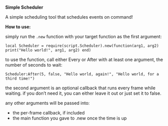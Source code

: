 **Simple Scheduler**

A simple scheduling tool that schedules events on command!

**How to use:**

simply run the ```.new``` function with your target function as the first argument:

```local Scheduler = require(script.Scheduler).new(function(arg1, arg2) print("Hello world!", arg1, arg2) end)```

to use the function, call either Every or After with at least one argument, the number of seconds to wait:

```Scheduler:After(5, false, "Hello world, again!", "Hello world, for a third time!")```

the second argument is an optional callback that runs every frame while waiting. if you don’t need it, you can either leave it out or just set it to false.

any other arguments will be passed into:

- the per-frame callback, if included
- the main function you gave to .new once the time is up